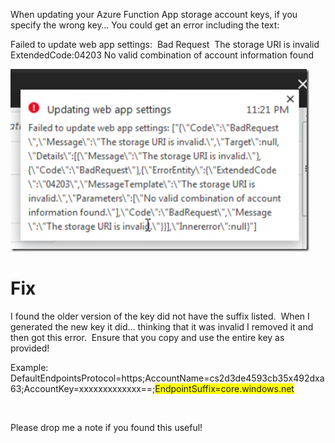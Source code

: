  

When updating your Azure Function App storage account keys, if you specify the wrong key… You could get an error including the text:

Failed to update web app settings:&nbsp; Bad Request&nbsp; The storage URI is invalid ExtendedCode:04203 No valid combination of account information found

[<img loading="lazy" title="Capture" style="border-top: 0px;border-right: 0px;border-bottom: 0px;padding-top: 0px;padding-left: 0px;border-left: 0px;padding-right: 0px" border="0" alt="Capture" src="/assets/images/2018/06/Capture_thumb.png" width="478" height="292" />](/assets/images/2018/06/Capture.png)

# Fix

I found the older version of the key did not have the suffix listed.&nbsp; When I generated the new key it did… thinking that it was invalid I removed it and then got this error.&nbsp; Ensure that you copy and use the entire key as provided!

Example: DefaultEndpointsProtocol=https;AccountName=cs2d3de4593cb35x492dxa63;AccountKey=xxxxxxxxxxxxx==;<font style="background-color: #ffff00">EndpointSuffix=core.windows.net</font>

<font style="background-color: #ffff00"></font>&nbsp;

Please drop me a note if you found this useful!

<font style="background-color: #ffff00"></font>